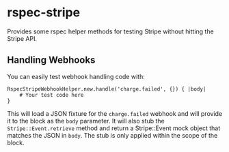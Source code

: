 rspec-stripe
============

Provides some rspec helper methods for testing Stripe without hitting the Stripe API.

Handling Webhooks
------------

You can easily test webhook handling code with:

	RspecStripeWebhookHelper.new.handle('charge.failed', {}) { |body|
		# Your test code here
	}

This will load a JSON fixture for the `charge.failed` webhook and will provide it to the block as the `body` parameter.
It will also stub the `Stripe::Event.retrieve` method and return a Stripe::Event mock object that matches the JSON in `body`. The stub is only applied within the scope of the block.
